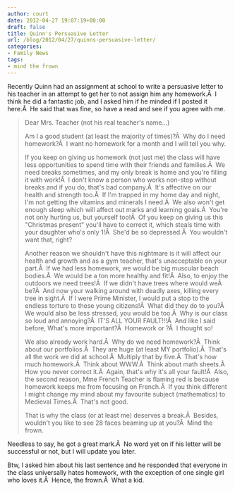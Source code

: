 ```yaml
---
author: court
date: 2012-04-27 19:07:19+00:00
draft: false
title: Quinn's Persuasive Letter
url: /blog/2012/04/27/quinns-persuasive-letter/
categories:
- Family News
tags:
- mind the frown
---
```


Recently Quinn had an assignment at school to write a persuasive letter to his teacher in an attempt to get her to not assign him any homework.Â  I think he did a fantastic job, and I asked him if he minded if I posted it here.Â  He said that was fine, so have a read and see if you agree with me.


<blockquote>Dear Mrs. Teacher (not his real teacher's name...)

Am I a good student (at least the majority of times)?Â  Why do I need homework?Â  I want no homework for a month and I will tell you why.

If you keep on giving us homework (not just me) the class will have less opportunities to spend time with their friends and families.Â  We need breaks sometimes, and my only break is home and you're filling it with work!Â  I don't know a person who works non-stop without breaks and if you do, that's bad company.Â  It's affective on our health and strength too.Â  If I'm trapped in my home day and night, I'm not getting the vitamins and minerals I need.Â  We also won't get enough sleep which will affect out marks and learning goals.Â  You're not only hurting us, but yourself too!Â  Of you keep on giving us this "Christmas present" you'll have to correct it, which steals time with your daughter who's only 1!Â  She'd be so depressed.Â  You wouldn't want that, right?

Another reason we shouldn't have this nightmare is it will affect our health and growth and as a gym teacher, that's unacceptable on your part.Â  If we had less homework, we would be big muscular beach bodies.Â  We would be a ton more healthy and fit!Â  Also, to enjoy the outdoors we need trees!Â  If we didn't have trees where would weÂ  be?Â  And now your walking around with deadly axes, killing every tree in sight.Â  If I were Prime Minister, I would put a stop to the endless torture to these young citizens!Â  What did they do to you?Â  We would also be less stressed, you would be too.Â  Why is our class so loud and annoying?Â  IT'S ALL YOUR FAULT!!!Â  And like I said before, What's more important?Â  Homework or <your daughter>?Â  I thought so!

We also already work hard.Â  Why do we need homework?Â  Think about our portfolios.Â  They are huge (at least MY portfolio).Â  That's all the work we did at school.Â  Multiply that by five.Â  That's how much homework.Â  Think about WWW.Â  Think about math sheets.Â  How you never correct it.Â  Again, that's why it's all your fault!Â  Also, the second reason, Mme French Teacher is flaming red is because homework keeps me from focusing on French.Â  If you think different I might change my mind about my favourite subject (mathematics) to Medieval Times.Â  That's not good.

That is why the class (or at least me) deserves a break.Â  Besides, wouldn't you like to see 28 faces beaming up at you?Â  Mind the frown.</blockquote>


Needless to say, he got a great mark.Â  No word yet on if his letter will be successful or not, but I will update you later.

Btw, I asked him about his last sentence and he responded that everyone in the class universally hates homework, with the exception of one single girl who loves it.Â  Hence, the frown.Â  What a kid.


